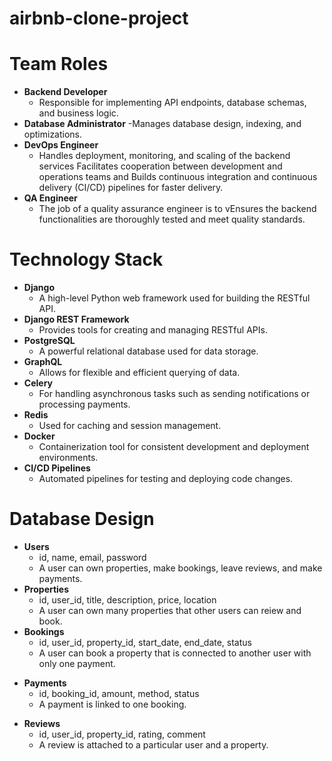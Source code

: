 # airbnb-clone-project

# Team Roles
* **Backend Developer**
  - Responsible for implementing API endpoints, database schemas, and business logic.
* **Database Administrator**
  -Manages database design, indexing, and optimizations.
* **DevOps Engineer**
  - Handles deployment, monitoring, and scaling of the backend services Facilitates cooperation between development and operations teams and Builds continuous integration and continuous delivery (CI/CD) pipelines for faster delivery.
* **QA Engineer**
  - The job of a quality assurance engineer is to vEnsures the backend functionalities are thoroughly tested and meet quality standards.

# Technology Stack 
* **Django**
  - A high-level Python web framework used for building the RESTful API.
* **Django REST Framework**
  - Provides tools for creating and managing RESTful APIs.
* **PostgreSQL**
  - A powerful relational database used for data storage.
* **GraphQL**
  - Allows for flexible and efficient querying of data.
* **Celery**
  - For handling asynchronous tasks such as sending notifications or processing payments.
* **Redis**
  - Used for caching and session management.
* **Docker**
  - Containerization tool for consistent development and deployment environments.
* **CI/CD Pipelines**
  - Automated pipelines for testing and deploying code changes. 

# Database Design
* **Users**
  - id, name, email, password
  - A user can own properties, make bookings, leave reviews, and make payments.
* **Properties**
  - id, user_id, title, description, price, location
  - A user can own many properties that other users can reiew and book.
* **Bookings**
  - id, user_id, property_id, start_date, end_date, status
  - A user can book a property that is connected to another user with only one payment.
- **Payments**
  - id, booking_id, amount, method, status
  - A payment is linked to one booking.
* **Reviews**
  - id, user_id, property_id, rating, comment
  - A review is attached to a particular user and a property.
